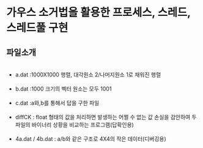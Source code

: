 # 가우스 소거법을 활용한 프로세스, 스레드, 스레드풀 구현

## 파일소개
<UL>
  <LI>a.dat :1000X1000 행렬, 대각원소 2/나머지원소 1로 채워진 행렬</LI>
  <LI>b.dat :1000 크기의 벡터 원소는 모두 1001</LI>
  <LI>c.dat :a와,b를 통해서 답을 구한 파일</LI>
  <LI>diffCK : float 형태의 값을 처리하면 발생하는 어쩔 수 없는 값 손실을 감안하여 두 파일의 바이너리 상황을 비교하는 프로그램(답확인용)</LI>
  <LI>4a.dat / 4b.dat : a/b와 같은 구조로 4X4의 작은 데이터(디버깅용)</LI>
</UL>
